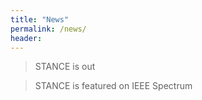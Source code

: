 ```yaml
---
title: "News"
permalink: /news/
header:
---
```

> STANCE is out

> STANCE is featured on IEEE Spectrum
